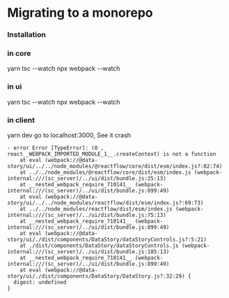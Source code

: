 # Migrating to a monorepo

### Installation

### in core
yarn tsc --watch
npx webpack --watch

### in ui
yarn tsc --watch
npx webpack --watch

### in client
yarn dev
go to localhost:3000, See it crash

```
- error Error [TypeError]: (0 , react__WEBPACK_IMPORTED_MODULE_1__.createContext) is not a function
    at eval (webpack://@data-story/ui/../../node_modules/@reactflow/core/dist/esm/index.js?:82:74)
    at ../../node_modules/@reactflow/core/dist/esm/index.js (webpack-internal:///(sc_server)/../ui/dist/bundle.js:25:13)
    at __nested_webpack_require_710141__ (webpack-internal:///(sc_server)/../ui/dist/bundle.js:899:49)
    at eval (webpack://@data-story/ui/../../node_modules/reactflow/dist/esm/index.js?:69:73)
    at ../../node_modules/reactflow/dist/esm/index.js (webpack-internal:///(sc_server)/../ui/dist/bundle.js:75:13)
    at __nested_webpack_require_710141__ (webpack-internal:///(sc_server)/../ui/dist/bundle.js:899:49)
    at eval (webpack://@data-story/ui/./dist/components/DataStory/dataStoryControls.js?:5:21)
    at ./dist/components/DataStory/dataStoryControls.js (webpack-internal:///(sc_server)/../ui/dist/bundle.js:185:13)
    at __nested_webpack_require_710141__ (webpack-internal:///(sc_server)/../ui/dist/bundle.js:899:49)
    at eval (webpack://@data-story/ui/./dist/components/DataStory/DataStory.js?:32:29) {
  digest: undefined
}
```